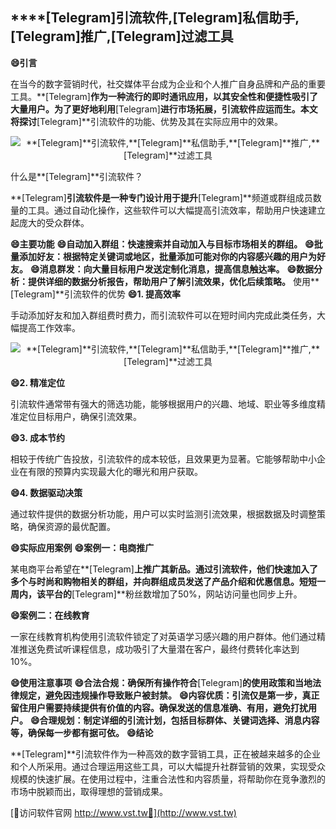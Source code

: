 ## ****[Telegram]**引流软件,**[Telegram]**私信助手,**[Telegram]**推广,**[Telegram]**过滤工具**
**😄引言**

在当今的数字营销时代，社交媒体平台成为企业和个人推广自身品牌和产品的重要工具。**[Telegram]**作为一种流行的即时通讯应用，以其安全性和便捷性吸引了大量用户。为了更好地利用**[Telegram]**进行市场拓展，引流软件应运而生。本文将探讨**[Telegram]**引流软件的功能、优势及其在实际应用中的效果。

 <center><img src="https://vst.tw/MP4/tuiguang/png/5.png" alt="**[Telegram]**引流软件,**[Telegram]**私信助手,**[Telegram]**推广,**[Telegram]**过滤工具"></center>

什么是**[Telegram]**引流软件？

**[Telegram]**引流软件是一种专门设计用于提升**[Telegram]**频道或群组成员数量的工具。通过自动化操作，这些软件可以大幅提高引流效率，帮助用户快速建立起庞大的受众群体。

**😄主要功能**
**😄自动加入群组：快速搜索并自动加入与目标市场相关的群组。**
**😄批量添加好友：根据特定关键词或地区，批量添加可能对你的内容感兴趣的用户为好友。**
**😄消息群发：向大量目标用户发送定制化消息，提高信息触达率。**
**😄数据分析：提供详细的数据分析报告，帮助用户了解引流效果，优化后续策略。**
使用**[Telegram]**引流软件的优势
**😄1. 提高效率**

手动添加好友和加入群组费时费力，而引流软件可以在短时间内完成此类任务，大幅提高工作效率。

 <center><img src="https://vst.tw/MP4/tuiguang/png/0.png" alt="**[Telegram]**引流软件,**[Telegram]**私信助手,**[Telegram]**推广,**[Telegram]**过滤工具"></center>

**😄2. 精准定位**

引流软件通常带有强大的筛选功能，能够根据用户的兴趣、地域、职业等多维度精准定位目标用户，确保引流效果。

**😄3. 成本节约**

相较于传统广告投放，引流软件的成本较低，且效果更为显著。它能够帮助中小企业在有限的预算内实现最大化的曝光和用户获取。

**😄4. 数据驱动决策**

通过软件提供的数据分析功能，用户可以实时监测引流效果，根据数据及时调整策略，确保资源的最优配置。

**😄实际应用案例**
**😄案例一：电商推广**

某电商平台希望在**[Telegram]**上推广其新品。通过引流软件，他们快速加入了多个与时尚和购物相关的群组，并向群组成员发送了产品介绍和优惠信息。短短一周内，该平台的**[Telegram]**粉丝数增加了50%，网站访问量也同步上升。

**😄案例二：在线教育**

一家在线教育机构使用引流软件锁定了对英语学习感兴趣的用户群体。他们通过精准推送免费试听课程信息，成功吸引了大量潜在客户，最终付费转化率达到10%。

**😄使用注意事项**
**😄合法合规：确保所有操作符合**[Telegram]**的使用政策和当地法律规定，避免因违规操作导致账户被封禁。**
**😄内容优质：引流仅是第一步，真正留住用户需要持续提供有价值的内容。确保发送的信息准确、有用，避免打扰用户。**
**😄合理规划：制定详细的引流计划，包括目标群体、关键词选择、消息内容等，确保每一步都有据可依。**
**😄结论**

**[Telegram]**引流软件作为一种高效的数字营销工具，正在被越来越多的企业和个人所采用。通过合理运用这些工具，可以大幅提升社群营销的效果，实现受众规模的快速扩展。在使用过程中，注重合法性和内容质量，将帮助你在竞争激烈的市场中脱颖而出，取得理想的营销成果。


[👻访问软件官网 http://www.vst.tw👻](http://www.vst.tw)
